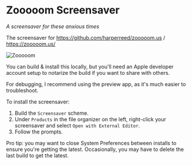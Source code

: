 # Zooooom Screensaver
_A screensaver for these anxious times_

The screensaver for https://github.com/harperreed/zooooom.us / https://zooooom.us/

![Zooooom](http://zooooom.us/images/screenshot.jpg)

You can build & install this locally, but you'll need an Apple developer account setup to notarize the build if you want to share with others.

For debugging, I recommend using the preview app, as it's much easier to troubleshoot.

To install the screensaver:
1. Build the `Screensaver` scheme.
1. Under `Products` in the file organizer on the left, right-click your screensaver and select `Open with External Editor`.
1. Follow the prompts.

Pro tip: you may want to close System Preferences between installs to ensure you're getting the latest. Occasionally, you may have to delete the last build to get the latest.

